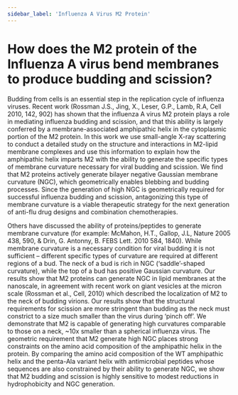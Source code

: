 ```yaml
---
sidebar_label: 'Influenza A Virus M2 Protein'
---
```


# How does the M2 protein of the Influenza A virus bend membranes to produce budding and scission?

Budding from cells is an essential step in the replication cycle of influenza
viruses. Recent work (Rossman J.S., Jing, X., Leser, G.P., Lamb, R.A, Cell 2010,
142, 902) has shown that the influenza A virus M2 protein plays a role in
mediating influenza budding and scission, and that this ability is largely
conferred by a membrane-associated amphipathic helix in the cytoplasmic portion
of the M2 protein. In this work we use small-angle X-ray scattering to conduct a
detailed study on the structure and interactions in M2-lipid membrane complexes
and use this information to explain how the amphipathic helix imparts M2 with
the ability to generate the specific types of membrane curvature necessary for
viral budding and scission. We find that M2 proteins actively generate bilayer
negative Gaussian membrane curvature (NGC), which geometrically enables blebbing
and budding processes. Since the generation of high NGC is geometrically
required for successful influenza budding and scission, antagonizing this type
of membrane curvature is a viable therapeutic strategy for the next generation
of anti-flu drug designs and combination chemotherapies.

Others have discussed the ability of proteins/peptides to generate membrane
curvature (for example: McMahon, H.T., Gallop, J.L, Nature 2005 438, 590, &
Drin, G. Antonny, B. FEBS Lett. 2010 584, 1840). While membrane curvature is a
necessary condition for viral budding it is not sufficient – different specific
types of curvature are required at different regions of a bud. The neck of a bud
is rich in NGC (‘saddle’-shaped curvature), while the top of a bud has positive
Gaussian curvature. Our results show that M2 proteins can generate NGC in lipid
membranes at the nanoscale, in agreement with recent work on giant vesicles at
the micron scale (Rossman et al., Cell, 2010) which described the localization
of M2 to the neck of budding virions. Our results show that the structural
requirements for scission are more stringent than budding as the neck must
constrict to a size much smaller than the virus during ‘pinch off’. We
demonstrate that M2 is capable of generating high curvatures comparable to those
on a neck, ~10x smaller than a spherical influenza virus. The geometric
requirement that M2 generate high NGC places strong constraints on the amino
acid composition of the amphipathic helix in the protein. By comparing the amino
acid composition of the WT amphipathic helix and the penta-Ala variant helix
with antimicrobial peptides whose sequences are also constrained by their
ability to generate NGC, we show that M2 budding and scission is highly
sensitive to modest reductions in hydrophobicity and NGC generation.
